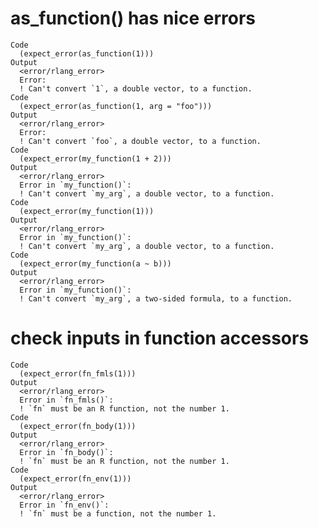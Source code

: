 # as_function() has nice errors

    Code
      (expect_error(as_function(1)))
    Output
      <error/rlang_error>
      Error:
      ! Can't convert `1`, a double vector, to a function.
    Code
      (expect_error(as_function(1, arg = "foo")))
    Output
      <error/rlang_error>
      Error:
      ! Can't convert `foo`, a double vector, to a function.
    Code
      (expect_error(my_function(1 + 2)))
    Output
      <error/rlang_error>
      Error in `my_function()`:
      ! Can't convert `my_arg`, a double vector, to a function.
    Code
      (expect_error(my_function(1)))
    Output
      <error/rlang_error>
      Error in `my_function()`:
      ! Can't convert `my_arg`, a double vector, to a function.
    Code
      (expect_error(my_function(a ~ b)))
    Output
      <error/rlang_error>
      Error in `my_function()`:
      ! Can't convert `my_arg`, a two-sided formula, to a function.

# check inputs in function accessors

    Code
      (expect_error(fn_fmls(1)))
    Output
      <error/rlang_error>
      Error in `fn_fmls()`:
      ! `fn` must be an R function, not the number 1.
    Code
      (expect_error(fn_body(1)))
    Output
      <error/rlang_error>
      Error in `fn_body()`:
      ! `fn` must be an R function, not the number 1.
    Code
      (expect_error(fn_env(1)))
    Output
      <error/rlang_error>
      Error in `fn_env()`:
      ! `fn` must be a function, not the number 1.


